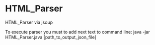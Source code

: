 # HTML_Parser
HTML_Parser via jsoup

To execute parser you must to add next text to command line:
java -jar HTML_Parser.java [path_to_output_json_file]
